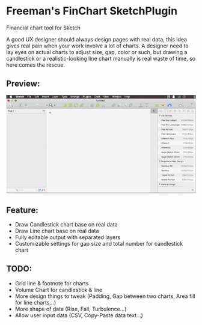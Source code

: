 # Freeman's FinChart SketchPlugin
Financial chart tool for Sketch

A good UX designer should always design pages with real data, this idea gives real pain when your work involve a lot of charts. A designer need to lay eyes on actual charts to adjust size, gap, color or such, but drawing a candlestick or a realistic-looking line chart manually is real waste of time, so here comes the rescue.

## Preview:
![Preview](https://github.com/freeman990/Freeman-FinChart-SketchPlugin/blob/master/Others/preview.gif)

## Feature:
- Draw Candlestick chart base on real data
- Draw Line chart base on real data
- Fully editable output with separated layers
- Customizable settings for gap size and total number for candlestick chart

## TODO:
- Grid line & footnote for charts
- Volume Chart for candlestick & line
- More design things to tweak (Padding, Gap between two charts, Area fill for line charts…)
- More shape of data (Rise, Fall, Turbulence…)
- Allow user input data (CSV, Copy-Paste data text…)

